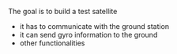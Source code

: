The goal is to build a test satellite

- it has to communicate with the ground station
- it can send gyro information to the ground
- other functionalities

